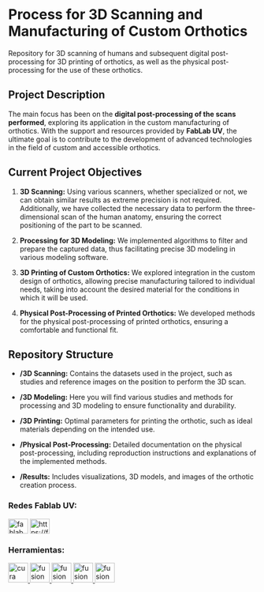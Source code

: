 
# Process for 3D Scanning and Manufacturing of Custom Orthotics

Repository for 3D scanning of humans and subsequent digital post-processing for 3D printing of orthotics, as well as the physical post-processing for the use of these orthotics.

## Project Description

The main focus has been on the **digital post-processing of the scans performed**, exploring its application in the custom manufacturing of orthotics. With the support and resources provided by **FabLab UV**, the ultimate goal is to contribute to the development of advanced technologies in the field of custom and accessible orthotics.

## Current Project Objectives

1. **3D Scanning:**
   Using various scanners, whether specialized or not, we can obtain similar results as extreme precision is not required. Additionally, we have collected the necessary data to perform the three-dimensional scan of the human anatomy, ensuring the correct positioning of the part to be scanned.

2. **Processing for 3D Modeling:**
   We implemented algorithms to filter and prepare the captured data, thus facilitating precise 3D modeling in various modeling software.

3. **3D Printing of Custom Orthotics:**
   We explored integration in the custom design of orthotics, allowing precise manufacturing tailored to individual needs, taking into account the desired material for the conditions in which it will be used.

4. **Physical Post-Processing of Printed Orthotics:**
   We developed methods for the physical post-processing of printed orthotics, ensuring a comfortable and functional fit.
    

## Repository Structure

- **/3D Scanning:** Contains the datasets used in the project, such as studies and reference images on the position to perform the 3D scan.
    
- **/3D Modeling:** Here you will find various studies and methods for processing and 3D modeling to ensure functionality and durability.
    
- **/3D Printing:** Optimal parameters for printing the orthotic, such as ideal materials depending on the intended use.

- **/Physical Post-Processing:** Detailed documentation on the physical post-processing, including reproduction instructions and explanations of the implemented methods.
    
- **/Results:** Includes visualizations, 3D models, and images of the orthotic creation process.
<h3 align="left">Redes Fablab UV:</h3>
<p align="left">
<a href="https://instagram.com/fablabuv" target="blank"><img align="center" src="https://raw.githubusercontent.com/rahuldkjain/github-profile-readme-generator/master/src/images/icons/Social/instagram.svg" alt="fablabuv" height="30" width="40" /></a>
<a href="https://fablab.uv.cl" target="blank"><img align="center" src="https://raw.githubusercontent.com/rahuldkjain/github-profile-readme-generator/master/src/images/icons/Social/rss.svg" alt="https://fablab.uv.cl" height="30" width="40" /></a>
</p>

<h3 align="left">Herramientas:</h3>
<p align="left"> 
<a href="https://ultimaker.com/software/ultimaker-cura/" target="_blank" rel="noreferrer"> <img src="https://upload.wikimedia.org/wikipedia/commons/thumb/9/9a/Ultimaker_cura.png/220px-Ultimaker_cura.png" alt="cura" width="40" height="40"/> </a> 
<a href="https://latinoamerica.autodesk.com/products/fusion-360/" target="_blank" rel="noreferrer"> <img src="https://i.redd.it/tsgbkrx6zcx61.png" alt="fusion" width="40" height="40"/> </a> <a href="https://www.blender.org" target="_blank" rel="noreferrer"> <img src="https://e7.pngegg.com/pngimages/835/123/png-clipart-blender-3d-computer-graphics-3d-modeling-rendering-free-and-open-source-software-operating-3d-computer-graphics-text.png" alt="fusion" width="40" height="40"/> </a> 
<a href="https://meshmixer.com" target="_blank" rel="noreferrer"> <img src="https://meshmixer.com/images/mm_logo.png" alt="fusion" width="40" height="40"/> </a> 
<a href="https://www.einscan.com/es/" target="_blank" rel="noreferrer"> <img src="https://www.lay3rs.nl/wp-content/uploads/2020/11/Shining3DLogo.png" alt="fusion" width="40" height="40"/> </a>

</p>
